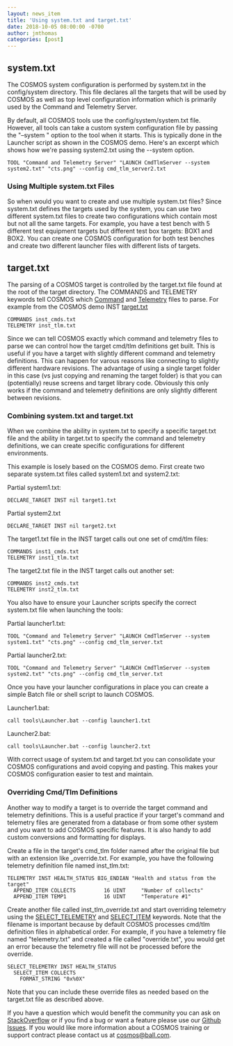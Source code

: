 ```yaml
---
layout: news_item
title: 'Using system.txt and target.txt'
date: 2018-10-05 08:00:00 -0700
author: jmthomas
categories: [post]
---
```

## system.txt
The COSMOS system configuration is performed by system.txt in the config/system directory. This file declares all the targets that will be used by COSMOS as well as top level configuration information which is primarily used by the Command and Telemetry Server.

By default, all COSMOS tools use the config/system/system.txt file. However, all tools can take a custom system configuration file by passing the "–system <filename>" option to the tool when it starts. This is typically done in the Launcher script as shown in the COSMOS demo. Here's an excerpt which shows how we're passing system2.txt using the --system option.

```
TOOL "Command and Telemetry Server" "LAUNCH CmdTlmServer --system system2.txt" "cts.png" --config cmd_tlm_server2.txt
```

### Using Multiple system.txt Files
So when would you want to create and use multiple system.txt files? Since system.txt defines the targets used by the system, you can use two different system.txt files to create two configurations which contain most but not all the same targets. For example, you have a test bench with 5 different test equipment targets but different test box targets: BOX1 and BOX2. You can create one COSMOS configuration for both test benches and create two different launcher files with different lists of targets.

## target.txt
The parsing of a COSMOS target is controlled by the target.txt file found at the root of the target directory. The COMMANDS and TELEMETRY keywords tell COSMOS which [Command](/docs/command) and [Telemetry](/docs/telemetry) files to parse. For example from the COSMOS demo INST [target.txt](https://github.com/BallAerospace/COSMOS/blob/master/demo/config/targets/INST/target.txt)

```
COMMANDS inst_cmds.txt
TELEMETRY inst_tlm.txt
```

Since we can tell COSMOS exactly which command and telemetry files to parse we can control how the target cmd/tlm definitions get built. This is useful if you have a target with slightly different command and telemetry definitions. This can happen for varous reasons like connecting to slightly different hardware revisions. The advantage of using a single target folder in this case (vs just copying and renaming the target folder) is that you can (potentially) reuse screens and target library code. Obviously this only works if the command and telemetry definitions are only slightly different between revisions.

### Combining system.txt and target.txt
When we combine the ability in system.txt to specify a specific target.txt file and the ability in target.txt to specify the command and telemetry definitions, we can create specific configurations for different environments.

This example is losely based on the COSMOS demo. First create two separate system.txt files called system1.txt and system2.txt:

Partial system1.txt:
```
DECLARE_TARGET INST nil target1.txt
```

Partial system2.txt
```
DECLARE_TARGET INST nil target2.txt
```

The target1.txt file in the INST target calls out one set of cmd/tlm files:
```
COMMANDS inst1_cmds.txt
TELEMETRY inst1_tlm.txt
```

The target2.txt file in the INST target calls out another set:
```
COMMANDS inst2_cmds.txt
TELEMETRY inst2_tlm.txt
```

You also have to ensure your Launcher scripts specify the correct system.txt file when launching the tools:

Partial launcher1.txt:
```
TOOL "Command and Telemetry Server" "LAUNCH CmdTlmServer --system system1.txt" "cts.png" --config cmd_tlm_server.txt
```

Partial launcher2.txt:
```
TOOL "Command and Telemetry Server" "LAUNCH CmdTlmServer --system system2.txt" "cts.png" --config cmd_tlm_server.txt
```

Once you have your launcher configurations in place you can create a simple Batch file or shell script to launch COSMOS.

Launcher1.bat:
```
call tools\Launcher.bat --config launcher1.txt
```

Launcher2.bat:
```
call tools\Launcher.bat --config launcher2.txt
```

With correct usage of system.txt and target.txt you can consolidate your COSMOS configurations and avoid copying and pasting. This makes your COSMOS configuration easier to test and maintain.

### Overriding Cmd/Tlm Definitions

Another way to modify a target is to override the target command and telemetry definitions. This is a useful practice if your target's command and telemetry files are generated from a database or from some other system and you want to add COSMOS specific features. It is also handy to add custom conversions and formatting for displays.

Create a file in the target's cmd_tlm folder named after the original file but with an extension like _override.txt. For example, you have the following telemetry definition file named inst_tlm.txt:

```
TELEMETRY INST HEALTH_STATUS BIG_ENDIAN "Health and status from the target"
  APPEND_ITEM COLLECTS         16 UINT     "Number of collects"
  APPEND_ITEM TEMP1            16 UINT     "Temperature #1"
```

Create another file called inst_tlm_override.txt and start overriding telemetry using the [SELECT_TELEMETRY](/docs/telemetry/#select_telemetry) and [SELECT_ITEM](/docs/telemetry/#select_item) keywords. Note that the filename is important because by default COSMOS processes cmd/tlm definition files in alphabetical order. For example, if you have a telemetry file named "telemetry.txt" and created a file called "override.txt", you would get an error because the telemetry file will not be processed before the override.

```
SELECT_TELEMETRY INST HEALTH_STATUS
  SELECT_ITEM COLLECTS
    FORMAT_STRING "0x%0X"
```

Note that you can include these override files as needed based on the target.txt file as described above.

If you have a question which would benefit the community you can ask on [StackOverflow](https://stackoverflow.com/questions/ask?tags=cosmos;ruby) or if you find a bug or want a feature please use our [Github Issues](https://github.com/BallAerospace/COSMOS/issues). If you would like more information about a COSMOS training or support contract please contact us at <cosmos@ball.com>.
